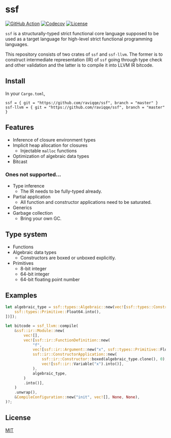 # ssf

[![GitHub Action](https://img.shields.io/github/workflow/status/raviqqe/ssf/test?style=flat-square)](https://github.com/raviqqe/ssf/actions?query=workflow%3Atest)
[![Codecov](https://img.shields.io/codecov/c/github/raviqqe/ssf.svg?style=flat-square)](https://codecov.io/gh/raviqqe/ssf)
[![License](https://img.shields.io/github/license/raviqqe/ssf.svg?style=flat-square)](LICENSE)

`ssf` is a structurally-typed strict functional core language supposed to be used as a target language for high-level strict functional programming languages.

This repository consists of two crates of `ssf` and `ssf-llvm`. The former is to construct intermediate representation (IR) of `ssf` going through type check and other validation and the latter is to compile it into LLVM IR bitcode.

## Install

In your `Cargo.toml`,

```
ssf = { git = "https://github.com/raviqqe/ssf", branch = "master" }
ssf-llvm = { git = "https://github.com/raviqqe/ssf", branch = "master" }
```

## Features

- Inference of closure environment types
- Implicit heap allocation for closures
  - Injectable `malloc` functions
- Optimization of algebraic data types
- Bitcast

### Ones not supported...

- Type inference
  - The IR needs to be fully-typed already.
- Partial application
  - All function and constructor applications need to be saturated.
- Generics
- Garbage collection
  - Bring your own GC.

## Type system

- Functions
- Algebraic data types
  - Constructors are boxed or unboxed explicitly.
- Primitives
  - 8-bit integer
  - 64-bit integer
  - 64-bit floating point number

## Examples

```rust
let algebraic_type = ssf::types::Algebraic::new(vec![ssf::types::Constructor::boxed(vec![
    ssf::types::Primitive::Float64.into(),
])]);

let bitcode = ssf_llvm::compile(
    &ssf::ir::Module::new(
        vec![],
        vec![ssf::ir::FunctionDefinition::new(
            "f",
            vec![ssf::ir::Argument::new("x", ssf::types::Primitive::Float64)],
            ssf::ir::ConstructorApplication::new(
                ssf::ir::Constructor::boxed(algebraic_type.clone(), 0),
                vec![ssf::ir::Variable("x").into()],
            ),
            algebraic_type,
        )
        .into()],
    )
    .unwrap(),
    &CompileConfiguration::new("init", vec![], None, None),
)?;
```

## License

[MIT](LICENSE)
